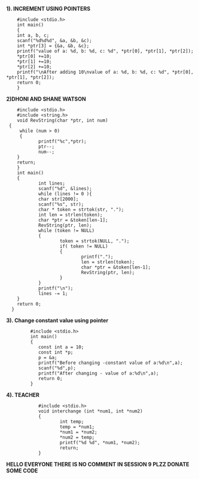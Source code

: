 **1). INCREMENT USING POINTERS**

        #include <stdio.h>
        int main() 
        {
        int a, b, c;
        scanf("%d%d%d", &a, &b, &c);
        int *ptr[3] = {&a, &b, &c};
        printf("value of a: %d, b: %d, c: %d", *ptr[0], *ptr[1], *ptr[2]);
        *ptr[0] +=10;
        *ptr[1] +=10;
        *ptr[2] +=10;
        printf("\nAfter adding 10\nvalue of a: %d, b: %d, c: %d", *ptr[0], *ptr[1], *ptr[2]);
        return 0;
        }
 **2)DHONI AND SHANE WATSON**
 
        #include <stdio.h>
        #include <string.h>
        void RevString(char *ptr, int num)
     {
         while (num > 0)
         {
                printf("%c",*ptr);
                ptr--;
                num--;
        }
        return;
        }
        int main()
        {
                int lines;
                scanf("%d", &lines);
                while (lines != 0 ){
                char str[2000];
                scanf("%s", str);
                char * token = strtok(str, ".");
                int len = strlen(token);
                char *ptr = &token[len-1];
                RevString(ptr, len);
                while (token != NULL)
                {
                        token = strtok(NULL, ".");
                        if( token != NULL)
                        {
                                printf(".");
                                len = strlen(token);
                                char *ptr = &token[len-1];
                                RevString(ptr, len); 
                        }
                }
                printf("\n");
                lines -= 1;
        }
        return 0;
      }
  **3). Change constant value using pointer**
  
             #include <stdio.h>
             int main()
             {
                const int a = 10;
                const int *p;
                p = &a;
                printf("Before changing -constant value of a:%d\n",a);
                scanf("%d",p);
                printf("After changing - value of a:%d\n",a);
                return 0;
             }
 **4). TEACHER**
 
                #include <stdio.h>
                void interchange (int *num1, int *num2)
                {
                        int temp;
                        temp = *num1;
                        *num1 = *num2;
                        *num2 = temp;
                        printf("%d %d", *num1, *num2);
                        return;
                }
                




         
        
**HELLO EVERYONE THERE IS NO COMMENT IN SESSION 9 PLZZ DONATE SOME CODE**
